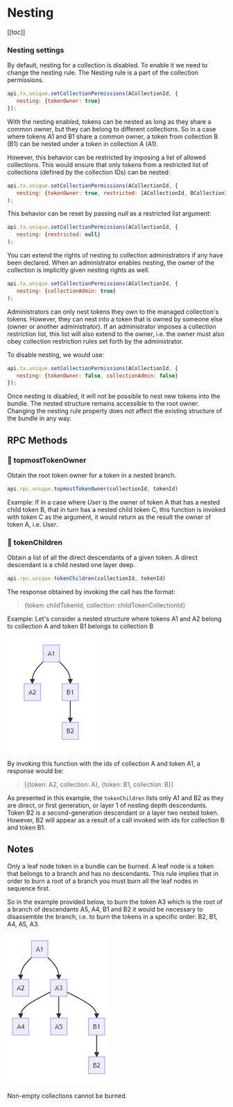# Nesting

[[toc]] 

### Nesting settings

By default, nesting for a collection is disabled. To enable it we need to change the nesting rule. The Nesting rule is a part of the collection permissions.

```javascript
api.tx.unique.setCollectionPermissions(ACollectionId, {
   nesting: {tokenOwner: true}
});
```

With the nesting enabled, tokens can be nested as long as they share a common owner, but they can belong to different collections. So in a case where tokens A1 and  B1 share a common owner, a token from collection B (B1) can be nested under a token in collection A (A1).

However, this behavior can be restricted by imposing a list of allowed collections. This would ensure that only tokens from a restricted list of collections (defined by the collection IDs) can be nested:

```javascript
api.tx.unique.setCollectionPermissions(ACollectionId, {
   nesting: {tokenOwner: true, restricted: [ACollectionId, BCollectionId]}
);
```

This behavior can be reset by passing _null_ as a restricted list argument:

```js
api.tx.unique.setCollectionPermissions(ACollectionId, {
   nesting: {restricted: null}
);
```

You can extend the rights of nesting to collection administrators if any have been declared. When an administrator enables nesting, the owner of the collection is implicitly given nesting rights as well.

```javascript
api.tx.unique.setCollectionPermissions(ACollectionId, {
   nesting: {collectionAdmin: true}
);
```

Administrators can only nest tokens they own to the managed collection's tokens. However, they can nest into a token that is owned by someone else (owner or another administrator). If an administrator imposes a collection restriction list, this list will also extend to the owner, i.e. the owner must also obey collection restriction rules set forth by the administrator.

To disable nesting, we would use:

```javascript
api.tx.unique.setCollectionPermissions(ACollectionId, {
   nesting: {tokenOwner: false, collectionAdmin: false}
});
```

Once nesting is disabled, it will not be possible to nest new tokens into the bundle. The nested structure remains accessible to the root owner. Changing the nesting rule property does not affect the existing structure of the bundle in any way.



## RPC Methods

### 🔶 topmostTokenOwner

Obtain the root token owner for a token in a nested branch.

```javascript
api.rpc.unique.topmostTokenOwner(collectionId, tokenId)
```

Example: If in a case where _User_ is the owner of token A that has a nested child token B, that in turn has a nested child token C, this function is invoked with token C as the argument, it would return as the result the owner of token A, i.e. _User_.


### 🔶 tokenChildren

Obtain a list of all the direct descendants of a given token. A direct descendant is a child nested one layer deep.

```javascript
api.rpc.unique.tokenChildren(collectionId, tokenId)
```

The response obtained by invoking the call has the format:
> {token: childTokenId, collection: childTokenCollectionId}

Example: Let's consider a nested structure where tokens A1 and A2 belong to collection A and token B1 belongs to collection B

[//]: # (```mermaidjs)
[//]: # (graph TD;)
[//]: # (    A1-->A2;)
[//]: # (    A1-->B1;)
[//]: # (    B1-->B2;)
[//]: # (```)

![Nesting diagram 1](./nesting_diagram_01.png)

By invoking this function with the ids of collection A and  token A1, a response would be:


>[{token: A2, collection: A}, {token: B1, collection: B}]

As presented in this example, the `tokenChildren` lists only A1 and B2 as they are direct, or first generation, or layer 1 of nesting depth descendants. Token B2 is a second-generation descendant or a layer two nested token. However, B2 will appear as a result of a call invoked with ids for collection B and token B1.

## Notes

Only a leaf node token in a bundle can be burned. A leaf node is a token that belongs to a branch and has no descendants. This rule implies that in order to burn a root of a branch you must burn all the leaf nodes in sequence first.

So in the example provided below, to burn the token A3 which is the root of a branch of descendants A5, A4, B1 and B2 it would be necessary to disassemble the branch, i.e. to burn the tokens in a specific order: B2, B1, A4, A5, A3.

[//]: # (```mermaidjs)
[//]: # (graph TD;)
[//]: # (    A1-->A2;)
[//]: # (    A1-->A3;)
[//]: # (    A3-->A4;)
[//]: # (    A3-->A5;)
[//]: # (    A3-->B1;)
[//]: # (    B1-->B2;)
[//]: # (```)

![Nesting diagram 2](./nesting_diagram_02.png)

Non-empty collections cannot be burned.

